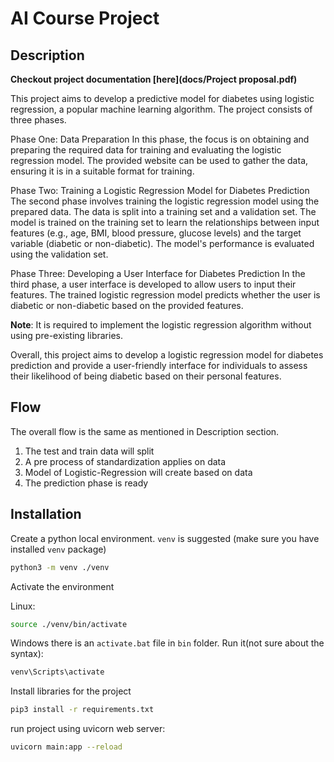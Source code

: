 # AI Course Project

## Description

**Checkout project documentation [here](docs/Project proposal.pdf)**

This project aims to develop a predictive model for diabetes using logistic regression, a popular machine learning algorithm. The project consists of three phases.

Phase One: Data Preparation
In this phase, the focus is on obtaining and preparing the required data for training and evaluating the logistic regression model. The provided website can be used to gather the data, ensuring it is in a suitable format for training.

Phase Two: Training a Logistic Regression Model for Diabetes Prediction
The second phase involves training the logistic regression model using the prepared data. The data is split into a training set and a validation set. The model is trained on the training set to learn the relationships between input features (e.g., age, BMI, blood pressure, glucose levels) and the target variable (diabetic or non-diabetic). The model's performance is evaluated using the validation set.

Phase Three: Developing a User Interface for Diabetes Prediction
In the third phase, a user interface is developed to allow users to input their features. The trained logistic regression model predicts whether the user is diabetic or non-diabetic based on the provided features.

**Note**: It is required to implement the logistic regression algorithm without using pre-existing libraries.

Overall, this project aims to develop a logistic regression model for diabetes prediction and provide a user-friendly interface for individuals to assess their likelihood of being diabetic based on their personal features.


## Flow

The overall flow is the same as mentioned in Description section.

1. The test and train data will split
2. A pre process of standardization applies on data
3. Model of Logistic-Regression will create based on data
4. The prediction phase is ready

## Installation

Create a python local environment. `venv` is suggested (make sure you have installed `venv` package)

```bash
python3 -m venv ./venv
```

Activate the environment

Linux:
```bash
source ./venv/bin/activate
```

Windows there is an `activate.bat` file in `bin` folder. Run it(not sure about the syntax):

```bash
venv\Scripts\activate
```

Install libraries for the project

```bash
pip3 install -r requirements.txt
```

run project using uvicorn web server:
```bash
uvicorn main:app --reload
```